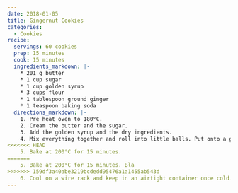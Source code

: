 ```yaml
---
date: 2018-01-05
title: Gingernut Cookies
categories:
  - Cookies
recipe:
  servings: 60 cookies
  prep: 15 minutes
  cook: 15 minutes
  ingredients_markdown: |-
    * 201 g butter
    * 1 cup sugar
    * 1 cup golden syrup
    * 3 cups flour
    * 1 tablespoon ground ginger
    * 1 teaspoon baking soda
  directions_markdown: |-
    1. Pre heat oven to 180°C.
    2. Cream the butter and the sugar.
    3. Add the golden syrup and the dry ingredients.
    4. Mix everything together and roll into little balls. Put onto a greased baking tray, pressing the balls down very slightly with a fork.
<<<<<<< HEAD
    5. Bake at 200°C for 15 minutes.
=======
    5. Bake at 200°C for 15 minutes. Bla
>>>>>>> 159df3a40abe3219bcdedd95476a1a1455ab543d
    6. Cool on a wire rack and keep in an airtight container once cold.
---
```

